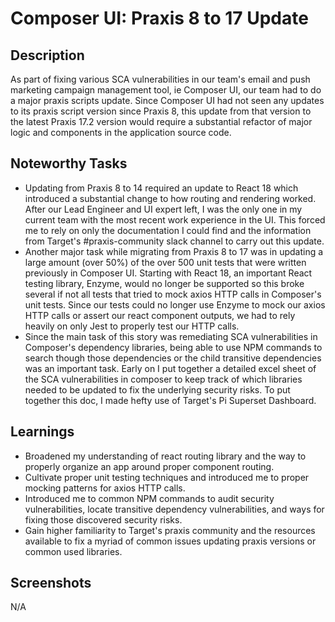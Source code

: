 # Composer UI: Praxis 8 to 17 Update

## Description

As part of fixing various SCA vulnerabilities in our team's email and push marketing campaign management tool, ie
Composer UI, our team had to do a major praxis scripts update. Since Composer UI
had not seen any updates to its praxis script version since Praxis 8, this update from that version to the latest Praxis 17.2 version
would require a substantial refactor of major logic and components in the application source code. 

## Noteworthy Tasks

- Updating from Praxis 8 to 14 required an update to React 18 which introduced a substantial change to how routing and
rendering worked. After our Lead Engineer and UI expert left, I was the only one in my current team with the most 
recent work experience in the UI. This forced me to rely on only the documentation I could find and the information from
Target's #praxis-community slack channel to carry out this update.
- Another major task while migrating from Praxis 8 to 17 was in updating a large amount (over 50%) of the over 500 unit tests
that were written previously in Composer UI. Starting with React 18, an important React testing library, Enzyme, would 
no longer be supported so this broke several if not all tests that tried to mock axios HTTP calls in Composer's unit tests. 
Since our tests could no longer use Enzyme to mock our axios HTTP calls or assert our react component outputs, we had to rely heavily on 
only Jest to properly test our HTTP calls. 
- Since the main task of this story was remediating SCA vulnerabilities in Composer's dependency libraries, being able 
to use NPM commands to search though those dependencies or the child transitive dependencies was an important task. 
Early on I put together a detailed excel sheet of the SCA vulnerabilities in composer to keep track of which libraries
needed to be updated to fix the underlying security risks. To put together this doc, I made hefty use of Target's
Pi Superset Dashboard. 

## Learnings

- Broadened my understanding of react routing library and the way to properly organize an app around proper component
routing. 
- Cultivate proper unit testing techniques and introduced me to proper mocking patterns for axios HTTP calls. 
- Introduced me to common NPM commands to audit security vulnerabilities, locate transitive dependency vulnerabilities, 
and ways for fixing those discovered security risks. 
- Gain higher familiarity to Target's praxis community and the resources available to fix a myriad of common issues 
updating praxis versions or common used libraries. 

## Screenshots
N/A